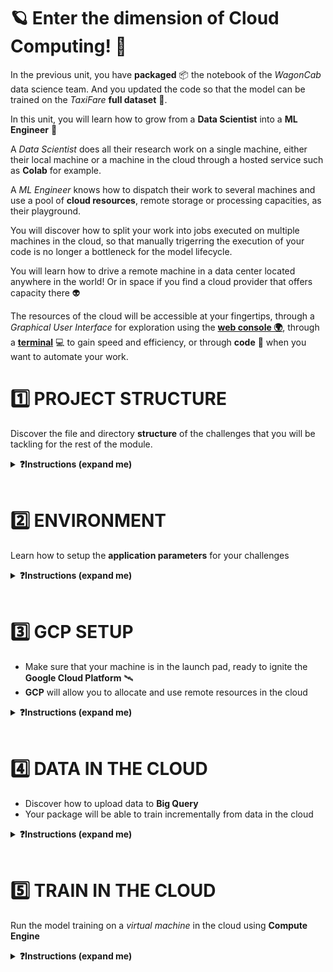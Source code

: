 
[//]: # ( presentation of the unit )

# 🪐 Enter the dimension of Cloud Computing! 🚀

In the previous unit, you have **packaged** 📦 the notebook of the _WagonCab_ data science team. And you updated the code so that the model can be trained on the _TaxiFare_ **full dataset** 🗻.

In this unit, you will learn how to grow from a **Data Scientist** into a **ML Engineer** 🤩

A _Data Scientist_ does all their research work on a single machine, either their local machine or a machine in the cloud through a hosted service such as **Colab** for example.

A _ML Engineer_ knows how to dispatch their work to several machines and use a pool of **cloud resources**, remote storage or processing capacities, as their playground.

You will discover how to split your work into jobs executed on multiple machines in the cloud, so that manually trigerring the execution of your code is no longer a bottleneck for the model lifecycle.

You will learn how to drive a remote machine in a data center located anywhere in the world! Or in space if you find a cloud provider that offers capacity there 👽

The resources of the cloud will be accessible at your fingertips, through a _Graphical User Interface_ for exploration using the **[web console 🌍](https://console.cloud.google.com/)**, through a **[terminal](https://en.wikipedia.org/wiki/Terminal_emulator)** 💻 to gain speed and efficiency, or through **code** 📝 when you want to automate your work.

[//]: # ( unit tech stack: gcloud gsutil cloud-storage compute-engine mlflow vertex-ai )

[//]: # ( presentation of the challenges of the unit )

# 1️⃣ PROJECT STRUCTURE

Discover the file and directory **structure** of the challenges that you will be tackling for the rest of the module.

<details>
  <summary markdown='span'><strong>❓Instructions (expand me)</strong></summary>

[//]: # ( challenge tech stack: )

[//]: # ( challenge presentation )

🚨 Each new challenge will bring in an additional set of features on which to work

👉 From now on, you will start each new challenge with the solution of the previous challenge

❓ Now, read carefully the following document to discover the structure of the challenges

[//]: # ( challenge instructions )

## Project structure

Here are the main files of interest:

```bash
.                                   # challenge root
├──taxifare
│   ├── data_sources
│   │   ├── big_query.py            # ☁️ cloud data storage client
│   │   └── local_disk.py           # 🚚 data exchange functions
│   ├── interface
│   │   └── main.py            # 🚪 (new) entry point
│   └── ml_logic
│       ├── __init__.py
│       ├── data.py                 # 📦 data storage interface
│       ├── encoders.py
│       ├── model.py
│       ├── params.py
│       ├── preprocessor.py
│       ├── registry.py             # 📦 model storage functions
│       └── utils.py
├── tests                           # 🧪 tests
├── .env.sample                     # ⚙️ sample `.env` file containing the variables used in the challenge
├── .envrc                          # 🎬 .env loader (used by `direnv`)
├── Makefile
├── requirements.txt
└──  setup.py
```

### ⚙️ `.env.sample`

This file is a _template_ allowing you to create the `.env` file for each challenge. The `.env.sample` file contains the variables required by the code and expected in the `.env` file. 🚨 Keep in mind that the `.env` file **should never be stored in Git** and we have added it to your `.gitignore`.

### 🚪 `main.py`

Bye bye `taxifare.interface.main_local` module, you served us well ❤️

Long live `taxifare.interface.main`, our new package entry point ⭐️ to:
- ~~`preprocess_and_train`~~: This method have been deleted: it does not scale well enough as we saw previously.
- `preprocess`: preprocess the data by chunk and store data_processed
- `train`: train the data by chunk and store model weights
- `evaluate`: evaluate the performance of the latest trained model on new data
- `pred`: make a prediction on a `DataFrame` with a specific version of the trained model

🚨 One main change in the code of the package is that we choose to delegate some of its work to dedicated modules in order to limit the size of the `main.py` file.

The code of the model, the preprocessing and the data cleaning files does not change 👌

The main changes concern :
- The project configuration: the code loads the application configuration from the environment variables loaded by direnv from the .env file
- The model storage: the code evolves to store the trained model either locally - or _spoiler alert_ in the cloud
- The training data: the code uses the `data.py` module as an _interface_ to other modules that load the data either from a local data source or from the cloud depending on the `.env` configuration

### Data delegation: 📦 `data.py` + 🚚 `local_disk.py` + ☁️ `big_query.py`

- `ml_logic.data` is now responsible for data cleaning
- `data_sources.local_disk` is responsible for loading from and saving data to your local disk
- `data_sources.big_query` is responsible for loading from and saving data to BigQuery

**💡`data.py` now acts as a switch** The beauty of having all the global logic implemented in `main.py` is that in `data.py` we need not worry about the context in which the functions are called. We only need to concentrate on what each function does and how it does it.

- Pay attention to the `ml_logic.data.get_chunk` _function_ in order to undertand how it can switch from local to cloud data loading (the `save_chunk` _function_ works similarly for storage).

- We provide you with the code of the `data_sources.local_disk` _module_ so you can see how the `get_pandas_chunk` and `save_local_chunk` are working. Later on, we will code the equivalent for big query instead of local data storage.

✋ Ask for a TA if you need explanations to understand any of the above steps.

</details>
<br>

# 2️⃣ ENVIRONMENT

Learn how to setup the **application parameters** for your challenges

<details>
  <summary markdown='span'><strong>❓Instructions (expand me)</strong></summary>


[//]: # ( challenge tech stack: direnv )

[//]: # ( challenge instructions )

## Install `taxifare` version `0.0.4`

**💻 Install the new package version**
```bash
make reinstall_package
```

**🧪 Check the package version**
```bash
pip list | grep taxifare
# taxifare               0.0.4
```

## Configuration setup

Our goal is to be able to configure the behavior of our _package_ 📦 depending on the value of the variables defined in a `.env` project configuration file.

In order to do so, we will install the `direnv` shell extension. Its job is to locate the nearest `.env` file in the parent directory structure of the project and load its content into the environment.

<details>
  <summary markdown='span'><strong> ⚙️ macOS </strong></summary>


  ``` bash
  brew install direnv
  ```
</details>

<details>
  <summary markdown='span'><strong> ⚙️ Ubuntu (Linux or Windows WSL2) </strong></summary>


  ``` bash
  sudo apt update
  sudo apt install -y direnv
  ```
</details>

Once `direnv` is installed, we need to tell `zsh` to load `direnv` whenever it starts. This will allow `direnv` to monitor the changes in the `.env` project configuration, and to refresh the `environment variables` accordingly.

You need to update your `~/.zshrc` file in order to tell it to load `direnv`.

**💻 Add `direnv` to the list of `zsh` plugins**

Open the resources files:

``` bash
code ~/.zshrc
```

The list of plugins is located at the start of the files and should look this this when you add `direnv`:

``` bash
plugins=(git gitfast last-working-dir common-aliases zsh-syntax-highlighting history-substring-search pyenv direnv)
```

**💡 Start a new `zsh` window in order to load `direnv`**

**💻 At this point `direnv` is still not able to load anything: there is no `.env` file, let's do this:**

- Copy the `env.sample` file and rename it as `.env`
- Enable the project configuration with `direnv allow .` (the `.` stands for _current directory_)
- You can retrieve info on how `direnv` works any time by running `direnv --help`

**🧪 Check `direnv` is able to read the environment variable from the `.env` file:**
```bash
echo $LOCAL_DATA_PATH
# path/to/the/local/data
```

## Update your `.env` project configuration

From now on, whenever you need to update the behavior of the project, you will be able to change its parameters by simply editing the `.env` project configuration.

**Keep data size values small for this unit, for dev purposes**
```bash
DATASET_SIZE=10k
VALIDATION_DATASET_SIZE=10k
CHUNK_SIZE=6000
```

**📝 Fill the following**
- `LOCAL_DATA_PATH` variable in the `.env` project configuration with `~/.lewagon/mlops/data`
- `LOCAL_REGISTRY_PATH` variable in the `.env` project configuration with `~/.lewagon/mlops/training_outputs`

**🧪 Check your env variables manually**
```bash
echo $LOCAL_DATA_PATH
echo $LOCAL_REGISTRY_PATH
# ~/.lewagon/mlops/data
# ~/.lewagon/mlops/training_outputs
```

**🧪 Check your env variable automatically**
``` bash
make show_env
```
👉 How does that work ? Very simple: the `show_env` command in the `Makefile` just runs an `echo` (a `print` in the _terminal_) of the content of the varialbes of the project loaded by `direnv`

## ⚙️ Run your first training locally

⚙️ We want you to check that you can run every "routes" in `taxifare.interface.main` _one by one_, to make sure your understand how your package works.

```python
if __name__ == '__main__':
    # preprocess()
    # preprocess(train_set)
    # train()
    # pred()
    # evaluate()
```

To do so, you can either:
- 🥵 Uncomment each route below one after the other, and run `python -m taxifare.interface.main` from your terminal
- 😇 or (smarter) use each of the following make commands we created for you! (check how they are written)

```bash
make run_preprocess
make run_train
make run_pred
make run_evaluate
make run_all
```

🏁 You are ready to go!

</details>
<br>

# 3️⃣ GCP SETUP

- Make sure that your machine is in the launch pad, ready to ignite the **Google Cloud Platform** 🛰
- **GCP** will allow you to allocate and use remote resources in the cloud

<details>
<summary markdown='span'><strong>❓Instructions (expand me)</strong></summary>

[//]: # ( challenge tech stack: gcloud gsutil cloud-storage )

[//]: # ( challenge presentation )

First things first, let's make sure that your machine is ready to drive **Google Cloud Platform** resources:
- Verify that your **GCP** setup is operationnal
- Discover the `gcloud` and `gsutil` **[Command Line Interface](https://en.wikipedia.org/wiki/Command-line_interface)** tools provided by GCP in order to drive resources in the cloud

[//]: # ( challenge instructions )

## GCP setup check

We need to install some useful _python_ packages to interact from your code with GCP APIs such as [Cloud Storage](https://cloud.google.com/storage/docs/apis) and [BigQuery](https://cloud.google.com/bigquery/docs/reference/rest):

``` bash
pip install google-cloud-storage "google-cloud-bigquery<3.0.0"
```

We will now verify that:
- The `gcloud` CLI tool has access to (is authorized to drive the resources of) your GCP account
- The _python_ code running on your machine has access to your GCP account

**🧪 In your terminal, run `make test_gcp_setup`**

## The `gcloud` CLI

Let's discover the first CLI tool allowing you to drive your GCP resources from the terminal.

**❓ How do you list your GCP projects ?**

Find the `gcloud` command allowing you to list your **GCP project id**.

**📝 Fill the `PROJECT` variable in the `.env` project configuration with the name of your GCP project**

**🧪 Run the tests with `make test_gcp_project_setup`**

<details>
  <summary markdown='span'><strong> 💡 Hint </strong></summary>


  You can use the `-h` flag or the `--help` (more details) parameter in order to retrieve contextual help on the `gcloud` commands or sub commands (use `gcloud billing -h` to list the gcloud billing sub commands or `gcloud billing --help` for a more detailed help on the sub commands).

  👉 Pressing `q` is usually the way to exit the help if the command did not terminate itself, (`Ctrl + C` also works)

  Also note that running `gcloud` without arguments lists all the available sub commands by group.
</details>

## Cloud Storage and the `gsutil` CLI

The second CLI tool that you will use often allows you to deal with files stored on Cloud Storage within **buckets**.

**❓ How do you create a bucket ?**

Find the `gsutil` command allowing you to create a **bucket**.

**💻 Create a bucket in your GCP account**

Imagine you are working on a project on which several teams are collaborating. You need to be able to identify on which bucket to store your files.

**❓ How do you list the GCP buckets you have access to ?**

Find the `gsutil` command allowing you to retrieve the name of your **bucket**.

**📝 Fill the `BUCKET_NAME` variable in the `.env` project configuration**

**🧪 Run the tests with `make test_gcp_bucket`**

<details>
  <summary markdown='span'><strong> 💡 Hint </strong></summary>


  You can also use the [Cloud Storage console](https://console.cloud.google.com/storage/) in order create a bucket or list the existing buckets and their content.

  Do you see how much slower than the command line the GCP console (web interface) is ?
</details>

</details>
<br>

# 4️⃣ DATA IN THE CLOUD

- Discover how to upload data to **Big Query**
- Your package will be able to train incrementally from data in the cloud

<details>
  <summary markdown='span'><strong>❓Instructions (expand me)</strong></summary>


[//]: # ( challenge tech stack: big-query bq )

[//]: # ( challenge instructions )


## Build your first data warehouse

⚠️ The goal here is not to challenge your internet connection, so we will not have you wait while all your classmates simultaneously try to upload the 170GB of the _TaxiFare_ dataset to their own BigQuery dataset 🙌

Download the [sample 10k training dataset](https://storage.googleapis.com/datascience-mlops/taxi-fare-ny/train_10k.csv) and the [sample 10k validation dataset](https://storage.googleapis.com/datascience-mlops/taxi-fare-ny/val_10k.csv) on your machine and store them to `~/.lewagon/mlops/data` _if it has not been done yet_.

<details>
  <summary markdown='span'><strong> 💡 Hint </strong></summary>

  There is a command for everything. You may use `curl` to download the data:

  ``` bash
  curl https://storage.googleapis.com/datascience-mlops/taxi-fare-ny/train_10k.csv > ~/.lewagon/mlops/data/train_10k.csv
  curl https://storage.googleapis.com/datascience-mlops/taxi-fare-ny/val_10k.csv > ~/.lewagon/mlops/data/val_10k.csv
  ```
</details>

Let's upload our sample 10k datasets CSV to **Big Query**.

**❓ How do you create a dataset in a data warehouse ?**

**💻 Find the `bq` command allowing you to create a new _dataset_. Create a dataset and add 2 new _tables_ `train_10k` and `val_10k` into the dataset, one for our training set and another for our validation set.**

**📝 Fill in the `DATASET` variable in the `.env` project configuration**

<details>
  <summary markdown='span'><strong> 💡 Hint </strong></summary>


  Although the `bq` command is a child of the **Google Cloud SDK** that you installed on your machine, it does not seem to be follow the same help pattern as the `gcloud` and `gsutil` commands.

  Try running `bq` without arguments to list the available sub commands.

  What you are looking for is probably in the `mk` (make) section.
</details>

Now that you have a Big Query dataset with tables, let's populate them with our sample 10k CSVs.

**❓ How do you upload data to a dataset in a data warehouse ?**

Find the `bq` command allowing you to upload a CSV to a dataset table.

**💻 Upload the `train_10k.csv` and `val_10k.csv` files to your dataset tables**

Make sure that the _datasets_ that you create use the following data types:
- `key` and `pickup_datetime`: _timestamp_
- `fare_amount`, `pickup_longitude`, `pickup_latitude`, `dropoff_longituden` and `dropoff_latitude`: _float_
- `passenger_count`: _integer_

**🧪 Run the tests with `make test_big_query`**

<details>
  <summary markdown='span'><strong> 💡 Hint </strong></summary>


  The command will probably ask you to provide a schema for the data that you are uploading to your table (remember that we have not provided a schema for the table yet).

  In order to do that, the first option would be to have a look at the header of the CSV.

  The `head -n 11 train_10k.csv` command showing the first 11 lines of any file can be useful in order to glance at the top of the CSV (its buddy is the `tail` command).

  Once you have retrieved the list of columns, you need to define the data type that you want to use for of each of the columns (search for *big query schema data types*).

  Then you would provide the full schema of the table as an argument to the command with `--schema "key:timestamp,fare_amount:float,..."`

  This is a little cumbersome, but there are situations where you will want to specify the schema manually.

  ... Of course there is always the option to search for a parameter of the command that would do all that work for you 😉
</details>

## Train locally from data in Big Query

Let's adapt the code of our package in order to source the data chunks used for the training from Big Query.
As explained previously, `data.py` acts as a switch.

- We already provided you with the code of the `data_sources.local_disk` _module_ so you can see how the `get_pandas_chunk` and `save_local_chunk` are working.
- Your role is to code the `data_sources.big_query` _module_ that contains `get_bq_chunk` and `save_bq_chunk` methods that you need to implement.

✋ Ask for a TA if you need explanations to understand any of the above steps.

**💻 Set the `DATA_SOURCE` variable in the `.env` file to `"big query"`. Complete the `get_bq_chunk` and `save_bq_chunk` functions in the `taxifare.data_sources.big_query` module. Add the required imports in `data.py`**

<details>
  <summary markdown='span'><strong> 💡 Hint </strong></summary>


  If you look for *Paging through data table* in Big Query, or have a look at the [Big Query python API reference](https://googleapis.dev/python/bigquery/latest/generated/google.cloud.bigquery.client.Client.html), you should identify a method allowing you to retrieve the rows of a query one chunk after the next.
</details>

You can now train you model from the cloud using data chunks retrieved from Big Query 🎉

⚙️ **Train your model with data from Big Query**

- Run the following command: `python -m taxifare.interface.main` with DATA_SOURCE="big query".
- All main routes below should be working fine ✅

```python
if __name__ == '__main__':
    preprocess()
    train()
    pred()
    evaluate()
```

- Observe how the duration of the training varies when you source the data from Big Query versus when the data is stored on your machine. You can also time the result of your execution by prefixing `time <my_command>`

- 🧪 Run the tests with `make test_cloud_data`

🏁 Congrats! You have adapted your package to be able to source data incrementally in the cloud from either Cloud Storage or Big Query.

</details>
<br>


# 5️⃣ TRAIN IN THE CLOUD

Run the model training on a _virtual machine_ in the cloud using **Compute Engine**

<details>
  <summary markdown='span'><strong>❓Instructions (expand me)</strong></summary>


[//]: # ( challenge tech stack: compute-engine gcloud )

[//]: # ( challenge instructions )

## Enable the Compute Engine service

In GCP, many services are not enabled by default. The service to activate in order to use _virtual machines_ is **Compute Engine**.

**❓ How do you enable a GCP service ?**

Find the `gcloud` command allowing you to enable a **service**.

<details>
  <summary markdown='span'>💡 Hints</summary>

[Enabling API](https://cloud.google.com/endpoints/docs/openapi/enable-api#gcloud)
</details>

## Create your first Virtual Machine

The `taxifare` package is ready to train on a machine in the cloud. Let's create our first *Virtual Machine* instance!

**❓ Create a virtual machine**

Head towards the GCP console [Compute Engine](https://console.cloud.google.com/compute) page. The console will allow you to explore easilly the options available. Make sure to create an **Ubuntu** instance (read this _How to_, and have a look at the _Hint_).

<details>
  <summary markdown='span'><strong> 🗺 How to configure your VM instance </strong></summary>


  Let's explore the options available. The top right of the interface gives you a monthly estimate of the cost for the selected parameters if the VM remains on all the time.

  The basic options should be enough for what we want to do now, except for one: we want to choose the operating system that the VM instance will be running.

  Go to the *Boot disk* section, *CHANGE* the *Operating System* to **Ubuntu** and select the latest **Ubuntu xx.xx LTS** (Long Term Support) version.

  Ubuntu is the familly of operating systems that will ressemble the most the configuration on your machine following the [Le Wagon setup](https://github.com/lewagon/data-setup). Whether you are on a Mac, using Windows WSL2 or on Linux. Selecting this option will allow you to play with a remote machine using the commands you are already familiar with.
</details>

<details>
  <summary markdown='span'><strong> 💡 Hint </strong></summary>

  In the future, when you know exactly what type of VM you want to create, you will be able to use the `gcloud compute instances` commands if you want to do everything from the command line. For example:

  ``` bash
  INSTANCE=taxi-instance
  IMAGE_PROJECT=ubuntu-os-cloud
  IMAGE_FAMILY=ubuntu-2110

  gcloud compute instances create $INSTANCE --image-project=$IMAGE_PROJECT --image-family=$IMAGE_FAMILY
  ```
</details>

**💻 Fill the `INSTANCE` variable in the `.env` project configuration**


## Setup your VM

You have access at arms length to virtually unlimited computing power. Ready to help with trainings or any tasks.

**❓ How do you connect to the VM ?**

The GCP console allows you to connect to the VM instance through a web interface:

<a href="https://raw.githubusercontent.com/lewagon/data-images/master/DE/gce-vm-ssh.png"><img src="https://raw.githubusercontent.com/lewagon/data-images/master/DE/gce-vm-ssh.png" width="150" alt="gce vm ssh"></a><a href="https://raw.githubusercontent.com/lewagon/data-images/master/DE/gce-console-ssh.png"><img src="https://raw.githubusercontent.com/lewagon/data-images/master/DE/gce-console-ssh.png" width="120" alt="gce console ssh"></a>

You can disconnect by typing `exit` or closing the window.

A nice alternative is to connect to the virtual machine right from your command line 🤩

<a href="https://raw.githubusercontent.com/lewagon/data-images/master/DE/gce-ssh.png"><img src="https://raw.githubusercontent.com/lewagon/data-images/master/DE/gce-ssh.png" width="150" alt="gce ssh"></a>

All you need to do is to `gcloud compute ssh` on a running instance and to run `exit` when you want to disconnect 🎉

``` bash
INSTANCE=taxi-instance

gcloud compute ssh $INSTANCE
```

<details>
  <summary markdown='span'><strong> 💡 Error 22 </strong></summary>


  If you encounter a `port 22: Connection refused` error, just wait a little more for the VM instance to complete its startup.

  Just run `pwd` or `hostname` if you ever wonder on which machine you are running your commands.
</details>

**❓ How do you setup the VM to run your python code ?**

Let's run a light version of the [Le Wagon setup](https://github.com/lewagon/data-setup).

**💻 Connect to your VM instance and run the commands of the following sections**

<details>
  <summary markdown='span'><strong> ⚙️ <code>zsh</code> and <code>omz</code> (expand me)</strong></summary>

The **zsh** shell and its **Oh My Zsh** framework are the _command line interface_ configuration you are already familiar with. Accept to make zsh the default shell when prompted to.

``` bash
sudo apt update
sudo apt install -y zsh
sh -c "$(curl -fsSL https://raw.github.com/ohmyzsh/ohmyzsh/master/tools/install.sh)"
```

👉 Now the _cli_ of the remote machine starts to look a little more like the _cli_ of your local machine
</details>

<details>
  <summary markdown='span'><strong> ⚙️ <code>pyenv</code> and <code>pyenv-virtualenv</code> (expand me)</strong></summary>

Clone the `pyenv` and `pyenv-virtualenv` repos on the VM:

``` bash
git clone https://github.com/pyenv/pyenv.git ~/.pyenv
git clone https://github.com/pyenv/pyenv-virtualenv.git ~/.pyenv/plugins/pyenv-virtualenv
```

Open ~/.zshrc in a Terminal code editor:

``` bash
nano ~/.zshrc
```

Add `pyenv`, `ssh-agent` and `direnv` to the list of `zsh` plugins in the line `plugins=(git)` in the `~/.zshrc`: you should have `plugins=(git pyenv ssh-agent direnv)`. Then exit and save (`Ctrl + X`, `Y`, `Enter`) and save:

Make sure that the modifications are saved:

``` bash
cat ~/.zshrc | grep "plugins="
```

Add the pyenv initialization script to your `~/.zprofile`:

``` bash
cat << EOF >> ~/.zprofile
export PYENV_ROOT="\$HOME/.pyenv"
export PATH="\$PYENV_ROOT/bin:\$PATH"
eval "\$(pyenv init --path)"
EOF
```

👉 Now we are ready to install python

</details>

<details>
  <summary markdown='span'><strong> ⚙️ <code>python</code> (expand me)</strong></summary>

Add dependencies required to build python:

``` bash
sudo apt-get update; sudo apt-get install make build-essential libssl-dev zlib1g-dev \
libbz2-dev libreadline-dev libsqlite3-dev wget curl llvm \
libncursesw5-dev xz-utils tk-dev libxml2-dev libxmlsec1-dev libffi-dev liblzma-dev \
python-dev python3-dev
```

ℹ️ If a window pops up to ask you which services to restart, just press *Enter*:

<a href="https://raw.githubusercontent.com/lewagon/data-images/master/DE/gce-apt-services-restart.png"><img src="https://raw.githubusercontent.com/lewagon/data-images/master/DE/gce-apt-services-restart.png" width="150" alt="gce apt services restart"></a>

Now we need to start a new user session so that the updates in the `~/.zshrc` and `~/.zprofile` are taken into account.

Exit the _virtual machine_: you need to `exit` from `zsh` (since you just installed it), then `exit` from the _vm_:

``` bash
exit
exit
```

Then reconnect:

``` bash
gcloud compute ssh $INSTANCE
```

Install python `3.8.12` and create a `lewagon` virtual env. This can take a while and look like it is stuck, but it is not:

``` bash
pyenv install 3.8.12
pyenv global 3.8.12
pyenv virtualenv 3.8.12 lewagon
pyenv global lewagon
```

</details>

<details>
  <summary markdown='span'><strong> ⚙️ <code>git</code> authentication to GitHub (expand me)</strong></summary>

Copy your private key 🔑 to the _vm_ in order to allow it to access to your GitHub account.

⚠️ Run this single command on your machine, not in the VM ⚠️

``` bash
INSTANCE=taxi-instance

# scp stands for secure copy (cp)
gcloud compute scp ~/.ssh/id_ed25519 $INSTANCE:~/.ssh/
```

If the command fails and ask for a user name, use the following variation:

``` bash
USER=toto

gcloud compute scp ~/.ssh/id_ed25519 $USER@$INSTANCE:~/.ssh/
```

⚠️ Then resume to running other commands in the VM ⚠️

Register the key you just copied:

``` bash
ssh-add ~/.ssh/id_ed25519
```

Enter your *passphrase* if asked to.

👉 You are now able to interact with your **GitHub** account from your the _virtual machine_
</details>

<details>
  <summary markdown='span'><strong> ⚙️ <em>python</em> code authentication to GCP (expand me)</strong></summary>

The code of your package needs to be able to access to your Big Query data warehouse.

In order to do so, we will copy your service account json key file 🔑 to the vm.

⚠️ Run this single command on your machine, not in the VM ⚠️

``` bash
INSTANCE=taxi-instance

gcloud compute scp $GOOGLE_APPLICATION_CREDENTIALS $INSTANCE:~/.ssh/
gcloud compute ssh $INSTANCE --command "echo 'export GOOGLE_APPLICATION_CREDENTIALS=~/.ssh/$(basename $GOOGLE_APPLICATION_CREDENTIALS)' >> ~/.zshrc"
```

If the command fails and ask for a user name, use the following variation:

``` bash
USER=toto

gcloud compute scp $GOOGLE_APPLICATION_CREDENTIALS $USER@$INSTANCE:~/.ssh/
gcloud compute ssh $INSTANCE --command "echo 'export GOOGLE_APPLICATION_CREDENTIALS=~/.ssh/$(basename $GOOGLE_APPLICATION_CREDENTIALS)' >> ~/.zshrc"
```

⚠️ Then resume to running other commands in the VM ⚠️

Reload your `~/.zshrc`:

``` bash
source ~/.zshrc
```

Let's verify that python code can now access your GCP resources. First install some packages:

``` bash
pip install google-cloud-storage
```

Then [run python code from the _cli_](https://stackoverflow.com/questions/3987041/run-function-from-the-command-line). This should list your GCP projects:

``` bash
python -c "from google.cloud import storage; \
    buckets = storage.Client().list_buckets(); \
    [print(b.name) for b in buckets]"
```

</details>

<details>
  <summary markdown='span'><strong> ⚙️ Make a generic data science setup (expand me)</strong></summary>

Install all the packages of the bootcamp on your VM:

``` bash
pip install -U pip
pip install -r https://raw.githubusercontent.com/lewagon/data-setup/master/specs/releases/linux.txt
```

</details>

Your _VM_ is now fully operational with:
- An environment (python + package dependencies) to run your code
- The credentials to connect to your _GitHub_ account
- The credentials to connect to your _GCP_ account

The only thing that is missing is the code of your project...

**🧪 Let's run a few tests inside your _VM terminal_ before we install it:**

- Default shell is `/usr/bin/zsh`
    ```bash
    echo $SHELL
    ```
- Python version is `3.8.12`
    ```bash
    python --version
    ```
- Active GCP project is the same as `$PROJECT` in your `.env` file
    ```bash
    gcloud config list project
    ```

Your VM is now a data science beast 🔥

## Train in the cloud

Let's run your first training in the cloud!

**❓ How do you setup and run your project in the virtual machine ?**

**💻 Clone your package, install its requirements**

<details>
  <summary markdown='span'><strong> 💡 Hint </strong></summary>

You can copy your code to the VM by cloning your GitHub project with this syntax:

Myriad batch:
```bash
git clone git@github.com:<user.github_nickname>/cloud-training
```

Legacy batch:
```bash
git clone git@github.com:<user.github_nickname>/data-challenges
```

Enter the directory of your package (adapt the command):

``` bash
cd <path/to/the/package/model/dir>
```

Create directories to save the model to:

``` bash
mkdir -p data
mkdir -p training_outputs/models
mkdir -p training_outputs/params
mkdir -p training_outputs/metrics
```

Create a `.env` file with all required parameters to drive your package:

``` bash
cp .env.sample .env
```

Fill the content of the `.env` (complete the missing values):

``` bash
nano .env
```

``` bash
DATA_SOURCE=big query
LOCAL_DATA_PATH=data
LOCAL_REGISTRY_PATH=training_outputs
```

Install `direnv` to load your `.env`:

``` bash
sudo apt update
sudo apt install -y direnv
```

ℹ️ If a window pops up to ask you which services to restart, just press *Enter*.

Disconnect from the _vm_ then reconnect (so that `direnv` works):

``` bash
exit
```

``` bash
gcloud compute ssh $INSTANCE
```

Allow your `.envrc`:

``` bash
direnv allow .
```

Remove the existing local environment:

``` bash
rm .python-version
```

Install the dependencies of the package:

``` bash
pip install pyarrow tensorflow  # this should be in your requirements.txt
pip install -r requirements.txt
```

</details>

**🔥 Run the preprocess and the training in the cloud 🔥**!

``` bash
make run_all  # Have a look at the Makefile to understand exactly what this does!
```

<a href="https://raw.githubusercontent.com/lewagon/data-images/master/DE/gce-train-ssh.png"><img src="https://raw.githubusercontent.com/lewagon/data-images/master/DE/gce-train-ssh.png" width="150" alt="gce train ssh"></a><a href="https://raw.githubusercontent.com/lewagon/data-images/master/DE/gce-train-web-ssh.png"><img src="https://raw.githubusercontent.com/lewagon/data-images/master/DE/gce-train-web-ssh.png" width="120" alt="gce train web ssh"></a>

**🏋🏽‍♂️ Go Big: re-run everything switching to 500k data sizes and 100k chunks 🏋🏽‍♂️**!


**🏁 Switch ON/OFF your VM to finish 🌒**

You can easily start and stop a vm instance from the GCP console, which allows to see which instances are running.

<a href="https://raw.githubusercontent.com/lewagon/data-images/master/DE/gce-vm-start.png"><img src="https://raw.githubusercontent.com/lewagon/data-images/master/DE/gce-vm-start.png" width="150" alt="gce vm start"></a>

<details>
  <summary markdown='span'><strong> 💡 Hint </strong></summary>

A faster way to start and stop your virtual machine is to use the command line. The commands still take some time to complete, but you do not have to navigate through the GCP console interface.

Have a look at the `gcloud compute instances` commands in order to start, stop or list your instances:

``` bash
INSTANCE=taxi-instance

gcloud compute instances stop $INSTANCE
gcloud compute instances list
gcloud compute instances start $INSTANCE
```
</details>

🚨 Computing power does not grow on trees 🌳, do not forget to switch the VM off whenever you stop using it 💸

</details>
